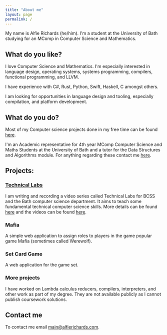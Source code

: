 ```yaml
---
title: "About me"
layout: page
permalink: /
---
```

<title>About Me</title>

My name is Alfie Richards (he/him). I'm a student at the University of Bath 
studying for an MComp in Computer Science and Mathematics.

What do you like?
-----------------

I love Computer Science and Mathematics. I'm especially interested in language 
design, operating systems, systems programming, compilers, functional 
programming, and LLVM.

I have experience with C#, Rust, Python, Swift, Haskell, C amongst others.

I am looking for opportunities in language design and tooling, especially 
compilation, and platform development.

What do you do?
---------------

Most of my Computer science projects done in my free time can be found 
[here](https://github.com/AlfGalf?tab=repositories). 

I'm an Academic representative for 4th year MComp Computer Science and Maths 
Students at the University of Bath and a tutor for the Data Structures and 
Algorithms module. For anything regarding these contact me 
[here](mailto:ar2227@bath.ac.uk).

Projects:
---------

### [Technical Labs](https://www.technical-labs.link/)

I am writing and recording a video series called Technical Labs for BCSS and the 
Bath computer science department. It aims to teach some fundamental technical 
computer science skills. More details can be found 
[here](https://bath-bcss.github.io/Technical-Labs/) and the videos can be found 
[here](https://www.youtube.com/playlist?list=PLT4sucrjsqF8kvZFcRvxfhWuTvjKrXYzE).

### Mafia

A simple web application to assign roles to players in the game popular game 
Mafia (sometimes called Werewolf). 

### Set Card Game

A web application for the game set.

### More projects

I have worked on Lambda calculus reducers, compilers, interpreters, and other 
work as part of my degree. They are not available publicly as I cannot publish 
coursework solutions.

Contact me
----------

To contact me email [main@alfierichards.com](mailto:main.alfierichards.com).
